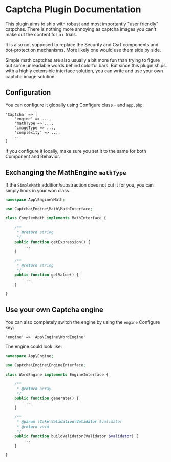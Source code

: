 # Captcha Plugin Documentation

This plugin aims to ship with robust and most importantly "user friendly" catpchas.
There is nothing more annoying as captcha images you can't make out the content for 5+ trials.

It is also not supposed to replace the Security and Csrf components and bot-protection mechanisms.
More likely one would use them side by side.

Simple math captchas are also usually a bit more fun than trying to figure out some unreadable words behind colorful bars.
But since this plugin ships with a highly extensible interface solution, you can write and use your own captcha image solution.

## Configuration

You can configure it globally using Configure class - and `app.php`:
```
'Captcha' => [
	'engine' => ...,
	'mathType => ...,
	'imageType => ...,
	'complexity' => ...,
	...
]
```

If you configure it locally, make sure you set it to the same for both Component and Behavior.

## Exchanging the MathEngine `mathType`

If the `SimpleMath` addition/substraction does not cut it for you, you can simply hook in your won class.
```php
namespace App\Engine\Math;

use Captcha\Engine\Math\MathInterface;

class ComplexMath implements MathInterface {

	/**
	 * @return string
	 */
	public function getExpression() {
		...
	}

	/**
	 * @return string
	 */
	public function getValue() {
		...
	}

}
```

## Use your own Captcha engine

You can also completely switch the engine by using the `engine` Configure key:
```
'engine' => 'App\Engine\WordEngine'
```

The engine could look like:
```php
namespace App\Engine;

use Captcha\Engine\EngineInterface;

class WordEngine implements EngineInterface {

	/**
	 * @return array
	 */
	public function generate() {
		...
	}

	/**
	 * @param \Cake\Validation\Validator $validator
	 * @return void
	 */
	public function buildValidator(Validator $validator) {
		...
	}

}
```
